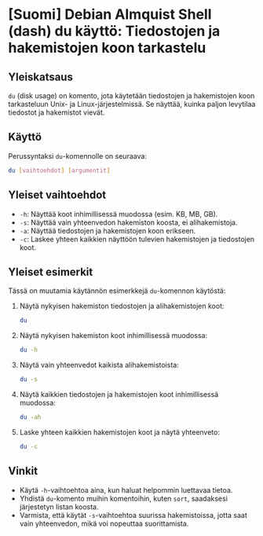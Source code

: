 # [Suomi] Debian Almquist Shell (dash) du käyttö: Tiedostojen ja hakemistojen koon tarkastelu

## Yleiskatsaus
`du` (disk usage) on komento, jota käytetään tiedostojen ja hakemistojen koon tarkasteluun Unix- ja Linux-järjestelmissä. Se näyttää, kuinka paljon levytilaa tiedostot ja hakemistot vievät.

## Käyttö
Perussyntaksi `du`-komennolle on seuraava:

```bash
du [vaihtoehdot] [argumentit]
```

## Yleiset vaihtoehdot
- `-h`: Näyttää koot inhimillisessä muodossa (esim. KB, MB, GB).
- `-s`: Näyttää vain yhteenvedon hakemiston koosta, ei alihakemistoja.
- `-a`: Näyttää tiedostojen ja hakemistojen koon erikseen.
- `-c`: Laskee yhteen kaikkien näyttöön tulevien hakemistojen ja tiedostojen koot.

## Yleiset esimerkit
Tässä on muutamia käytännön esimerkkejä `du`-komennon käytöstä:

1. Näytä nykyisen hakemiston tiedostojen ja alihakemistojen koot:
   ```bash
   du
   ```

2. Näytä nykyisen hakemiston koot inhimillisessä muodossa:
   ```bash
   du -h
   ```

3. Näytä vain yhteenvedot kaikista alihakemistoista:
   ```bash
   du -s
   ```

4. Näytä kaikkien tiedostojen ja hakemistojen koot inhimillisessä muodossa:
   ```bash
   du -ah
   ```

5. Laske yhteen kaikkien hakemistojen koot ja näytä yhteenveto:
   ```bash
   du -c
   ```

## Vinkit
- Käytä `-h`-vaihtoehtoa aina, kun haluat helpommin luettavaa tietoa.
- Yhdistä `du`-komento muihin komentoihin, kuten `sort`, saadaksesi järjestetyn listan koosta.
- Varmista, että käytät `-s`-vaihtoehtoa suurissa hakemistoissa, jotta saat vain yhteenvedon, mikä voi nopeuttaa suorittamista.